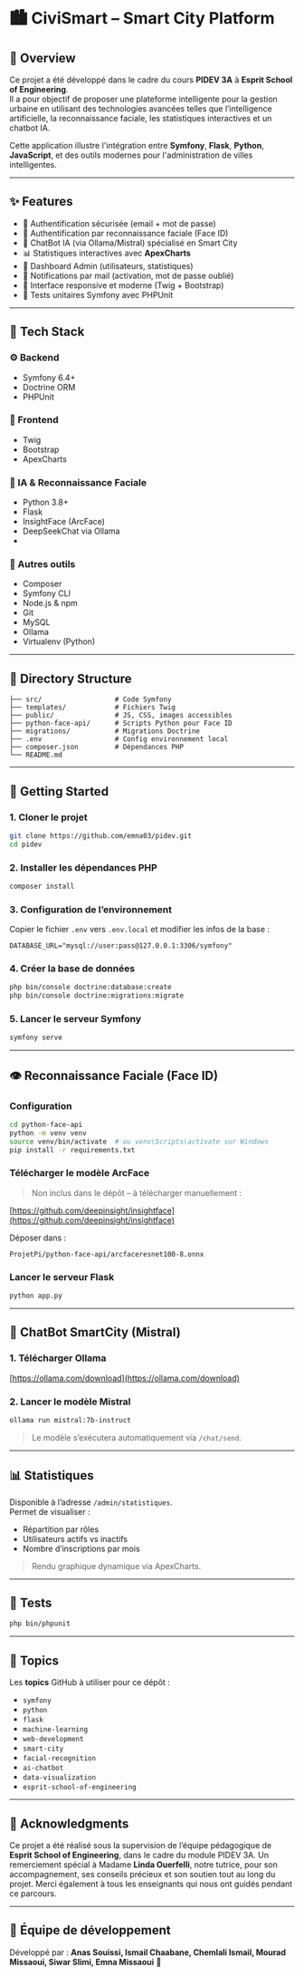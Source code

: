 # 🏙️ CiviSmart – Smart City Platform

## 📝 Overview

Ce projet a été développé dans le cadre du cours **PIDEV 3A** à **Esprit School of Engineering**.  
Il a pour objectif de proposer une plateforme intelligente pour la gestion urbaine en utilisant des technologies avancées telles que l’intelligence artificielle, la reconnaissance faciale, les statistiques interactives et un chatbot IA.  

Cette application illustre l'intégration entre **Symfony**, **Flask**, **Python**, **JavaScript**, et des outils modernes pour l'administration de villes intelligentes.

---

## ✨ Features

- 🔐 Authentification sécurisée (email + mot de passe)
- 🧠 Authentification par reconnaissance faciale (Face ID)
- 💬 ChatBot IA (via Ollama/Mistral) spécialisé en Smart City
- 📊 Statistiques interactives avec **ApexCharts**
- 👤 Dashboard Admin (utilisateurs, statistiques)
- 📧 Notifications par mail (activation, mot de passe oublié)
- 📱 Interface responsive et moderne (Twig + Bootstrap)
- 🧪 Tests unitaires Symfony avec PHPUnit

---

## 🧰 Tech Stack

### ⚙️ Backend

- Symfony 6.4+
- Doctrine ORM
- PHPUnit

### 🎨 Frontend

- Twig
- Bootstrap
- ApexCharts

### 🤖 IA & Reconnaissance Faciale

- Python 3.8+
- Flask
- InsightFace (ArcFace)
- DeepSeekChat via Ollama
- 

### 🧩 Autres outils

- Composer
- Symfony CLI
- Node.js & npm
- Git
- MySQL
- Ollama
- Virtualenv (Python)

---

## 📁 Directory Structure

```
├── src/                  # Code Symfony
├── templates/            # Fichiers Twig
├── public/               # JS, CSS, images accessibles
├── python-face-api/      # Scripts Python pour Face ID
├── migrations/           # Migrations Doctrine
├── .env                  # Config environnement local
├── composer.json         # Dépendances PHP
└── README.md
```

---

## 🚀 Getting Started

### 1. Cloner le projet

```bash
git clone https://github.com/emna03/pidev.git
cd pidev
```

### 2. Installer les dépendances PHP

```bash
composer install
```

### 3. Configuration de l’environnement

Copier le fichier `.env` vers `.env.local` et modifier les infos de la base :

```dotenv
DATABASE_URL="mysql://user:pass@127.0.0.1:3306/symfony"
```

### 4. Créer la base de données

```bash
php bin/console doctrine:database:create
php bin/console doctrine:migrations:migrate
```

### 5. Lancer le serveur Symfony

```bash
symfony serve
```

---

## 👁️ Reconnaissance Faciale (Face ID)

### Configuration

```bash
cd python-face-api
python -m venv venv
source venv/bin/activate  # ou venv\Scripts\activate sur Windows
pip install -r requirements.txt
```

### Télécharger le modèle ArcFace

> Non inclus dans le dépôt – à télécharger manuellement :

[https://github.com/deepinsight/insightface](https://github.com/deepinsight/insightface)

Déposer dans :
```
ProjetPi/python-face-api/arcfaceresnet100-8.onnx
```

### Lancer le serveur Flask

```bash
python app.py
```

---

## 💬 ChatBot SmartCity (Mistral)

### 1. Télécharger Ollama

[https://ollama.com/download](https://ollama.com/download)

### 2. Lancer le modèle Mistral

```bash
ollama run mistral:7b-instruct
```

> Le modèle s’exécutera automatiquement via `/chat/send`.

---

## 📊 Statistiques

Disponible à l’adresse `/admin/statistiques`.  
Permet de visualiser :

- Répartition par rôles
- Utilisateurs actifs vs inactifs
- Nombre d’inscriptions par mois

> Rendu graphique dynamique via ApexCharts.

---

## 🧪 Tests

```bash
php bin/phpunit
```

---

## 🧠 Topics

Les **topics** GitHub à utiliser pour ce dépôt :

- `symfony`
- `python`
- `flask`
- `machine-learning`
- `web-development`
- `smart-city`
- `facial-recognition`
- `ai-chatbot`
- `data-visualization`
- `esprit-school-of-engineering`

---

## 🙌 Acknowledgments

Ce projet a été réalisé sous la supervision de l’équipe pédagogique de **Esprit School of Engineering**, dans le cadre du module PIDEV 3A.
Un remerciement spécial à Madame **Linda Ouerfelli**, notre tutrice, pour son accompagnement, ses conseils précieux et son soutien tout au long du projet.
Merci également à tous les enseignants qui nous ont guidés pendant ce parcours.

---

## 👥 Équipe de développement

Développé par :
**Anas Souissi, Ismail Chaabane, Chemlali Ismail, Mourad Missaoui, Siwar Slimi, Emna Missaoui** 🚀